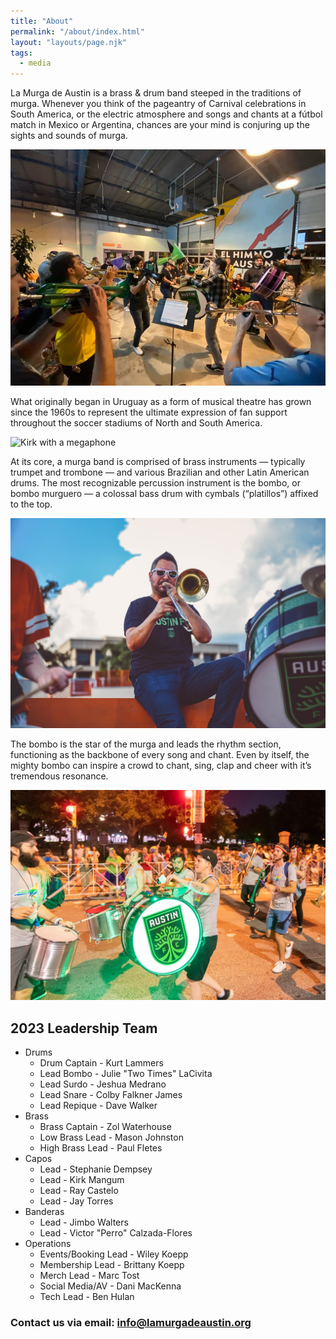 ```yaml
---
title: "About"
permalink: "/about/index.html"
layout: "layouts/page.njk"
tags:
  - media
---
```


La Murga de Austin is a brass & drum band steeped in the traditions of murga. Whenever you think of the pageantry of Carnival celebrations in South America, or the electric atmosphere and songs and chants at a fútbol match in Mexico or Argentina, chances are your mind is conjuring up the sights and sounds of murga.

![Song and Chant Practice Feb 2020 at Hopsquad Brewery](/static/img/2020-feb-hopsquad.jpeg "Photo by Anthony Cardinal")

What originally began in Uruguay as a form of musical theatre has grown since the 1960s to represent the ultimate expression of fan support throughout the soccer stadiums of North and South America.

![Kirk with a megaphone](/static/img/2020-10-20-kirk.jpg "Photo by Alex Rubio Photography")

At its core, a murga band is comprised of brass instruments — typically trumpet and trombone — and various Brazilian and other Latin American drums. The most recognizable percussion instrument is the bombo, or bombo murguero — a colossal bass drum with cymbals (“platillos”) affixed to the top.

![2019 UT Soccer Zol playing trombone](/static/img/2019-ut-soccer-zol.jpeg "Photo by Alex Rubio Photography")

The bombo is the star of the murga and leads the rhythm section, functioning as the backbone of every song and chant. Even by itself, the mighty bombo can inspire a crowd to chant, sing, clap and cheer with it’s tremendous resonance.

![Pride Parade ATX 2019 Trish marches with bombo](/static/img/pride-2019-trish.jpeg "Photo by Alex Rubio Photography")

## 2023 Leadership Team

- Drums
  - Drum Captain - Kurt Lammers
  - Lead Bombo - Julie "Two Times" LaCivita
  - Lead Surdo - Jeshua Medrano
  - Lead Snare - Colby Falkner James
  - Lead Repique - Dave Walker
- Brass
  - Brass Captain - Zol Waterhouse
  - Low Brass Lead - Mason Johnston
  - High Brass Lead - Paul Fletes
- Capos
  - Lead - Stephanie Dempsey
  - Lead - Kirk Mangum
  - Lead - Ray Castelo
  - Lead - Jay Torres
- Banderas
  - Lead - Jimbo Walters
  - Lead - Victor "Perro" Calzada-Flores
- Operations
  - Events/Booking Lead - Wiley Koepp
  - Membership Lead - Brittany Koepp
  - Merch Lead - Marc Tost
  - Social Media/AV - Dani MacKenna
  - Tech Lead - Ben Hulan

### Contact us via email: <a href="mailto:info@lamurgadeaustin.org">info@lamurgadeaustin.org</a>
